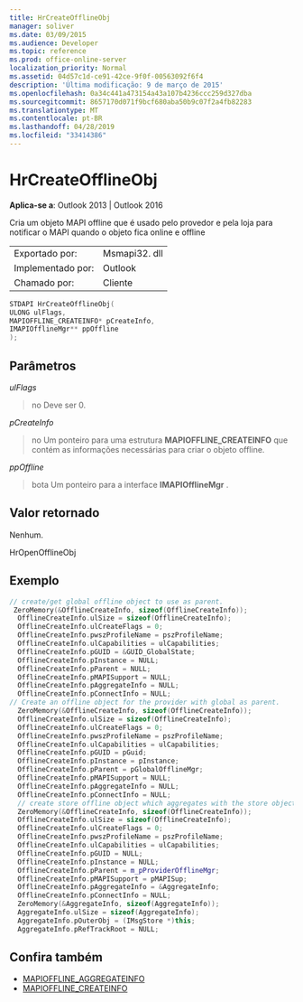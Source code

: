 ```yaml
---
title: HrCreateOfflineObj
manager: soliver
ms.date: 03/09/2015
ms.audience: Developer
ms.topic: reference
ms.prod: office-online-server
localization_priority: Normal
ms.assetid: 04d57c1d-ce91-42ce-9f0f-00563092f6f4
description: 'Última modificação: 9 de março de 2015'
ms.openlocfilehash: 0a34c441a473154a43a107b4236ccc259d327dba
ms.sourcegitcommit: 8657170d071f9bcf680aba50b9c07f2a4fb82283
ms.translationtype: MT
ms.contentlocale: pt-BR
ms.lasthandoff: 04/28/2019
ms.locfileid: "33414386"
---
```

# <a name="hrcreateofflineobj"></a>HrCreateOfflineObj

**Aplica-se a**: Outlook 2013 | Outlook 2016 
  
 Cria um objeto MAPI offline que é usado pelo provedor e pela loja para notificar o MAPI quando o objeto fica online e offline 
  
|||
|:-----|:-----|
|Exportado por:  <br/> |Msmapi32. dll  <br/> |
|Implementado por:  <br/> |Outlook  <br/> |
|Chamado por:  <br/> |Cliente  <br/> |
   
```cpp
STDAPI HrCreateOfflineObj(
ULONG ulFlags,
MAPIOFFLINE_CREATEINFO* pCreateInfo,
IMAPIOfflineMgr** ppOffline
);
```

## <a name="parameters"></a>Parâmetros

_ulFlags_
  
> no Deve ser 0.
    
_pCreateInfo_
  
> no Um ponteiro para uma estrutura **MAPIOFFLINE_CREATEINFO** que contém as informações necessárias para criar o objeto offline. 
    
_ppOffline_
  
> bota Um ponteiro para a interface **IMAPIOfflineMgr** . 
    
## <a name="return-value"></a>Valor retornado

Nenhum.
  
HrOpenOfflineObj
  
## <a name="example"></a>Exemplo

```cpp
// create/get global offline object to use as parent.
 ZeroMemory(&OfflineCreateInfo, sizeof(OfflineCreateInfo));
  OfflineCreateInfo.ulSize = sizeof(OfflineCreateInfo);
  OfflineCreateInfo.ulCreateFlags = 0;
  OfflineCreateInfo.pwszProfileName = pszProfileName;
  OfflineCreateInfo.ulCapabilities = ulCapabilities;
  OfflineCreateInfo.pGUID = &GUID_GlobalState;
  OfflineCreateInfo.pInstance = NULL;
  OfflineCreateInfo.pParent = NULL;
  OfflineCreateInfo.pMAPISupport = NULL;
  OfflineCreateInfo.pAggregateInfo = NULL;
  OfflineCreateInfo.pConnectInfo = NULL;
// Create an offline object for the provider with global as parent.
  ZeroMemory(&OfflineCreateInfo, sizeof(OfflineCreateInfo));
  OfflineCreateInfo.ulSize = sizeof(OfflineCreateInfo);
  OfflineCreateInfo.ulCreateFlags = 0;
  OfflineCreateInfo.pwszProfileName = pszProfileName;
  OfflineCreateInfo.ulCapabilities = ulCapabilities;
  OfflineCreateInfo.pGUID = pGuid;
  OfflineCreateInfo.pInstance = pInstance;
  OfflineCreateInfo.pParent = pGlobalOfflineMgr;
  OfflineCreateInfo.pMAPISupport = NULL;
  OfflineCreateInfo.pAggregateInfo = NULL;
  OfflineCreateInfo.pConnectInfo = NULL;
  // create store offline object which aggregates with the store object and has provider offline object as parent.
  ZeroMemory(&OfflineCreateInfo, sizeof(OfflineCreateInfo));
  OfflineCreateInfo.ulSize = sizeof(OfflineCreateInfo);
  OfflineCreateInfo.ulCreateFlags = 0;
  OfflineCreateInfo.pwszProfileName = pszProfileName;
  OfflineCreateInfo.ulCapabilities = ulCapabilities;
  OfflineCreateInfo.pGUID = NULL;
  OfflineCreateInfo.pInstance = NULL;
  OfflineCreateInfo.pParent = m_pProviderOfflineMgr;
  OfflineCreateInfo.pMAPISupport = pMAPISup;
  OfflineCreateInfo.pAggregateInfo = &AggregateInfo;
  OfflineCreateInfo.pConnectInfo = NULL;
  ZeroMemory(&AggregateInfo, sizeof(AggregateInfo));
  AggregateInfo.ulSize = sizeof(AggregateInfo);
  AggregateInfo.pOuterObj = (IMsgStore *)this;
  AggregateInfo.pRefTrackRoot = NULL;

```

## <a name="see-also"></a>Confira também

- [MAPIOFFLINE_AGGREGATEINFO](mapioffline_aggregateinfo.md)
- [MAPIOFFLINE_CREATEINFO](mapioffline_createinfo.md)

